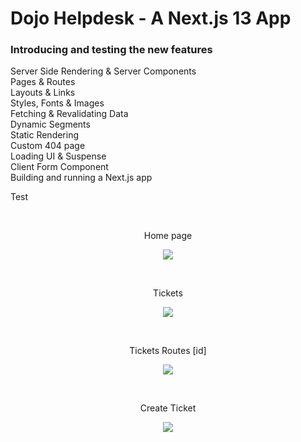 # Dojo Helpdesk - A Next.js 13 App

### Introducing and testing the new features <br>
Server Side Rendering & Server Components <br>
Pages & Routes <br>
Layouts & Links <br>
Styles, Fonts & Images <br>
Fetching & Revalidating Data <br>
Dynamic Segments <br>
Static Rendering <br>
Custom 404 page <br> 
Loading UI & Suspense <br> 
Client Form Component <br>
Building and running a Next.js app <br>

Test

<br> 
<p align="center">
  Home page
</p>
<p align="center">
  <img src="https://i.postimg.cc/vTjrDNgP/screenshot20230825111339.png"/>
</p>

<br> 
<p align="center">
  Tickets
</p>
<p align="center">
  <img src="https://i.postimg.cc/bv8QGbrj/screenshot20230825111453.png"/>
</p>

<br> 
<p align="center">
  Tickets Routes [id]
</p>
<p align="center">
  <img src="https://i.postimg.cc/Qx2g3vrC/screenshot20230825111525.png"/>
</p>

<br> 
<p align="center">
  Create Ticket
</p>
<p align="center">
  <img src="https://i.postimg.cc/kgWQXwnc/screenshot20230825111604.png"/>
</p>
